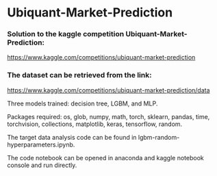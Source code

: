 # Ubiquant-Market-Prediction

### Solution to the kaggle competition Ubiquant-Market-Prediction: 
  https://www.kaggle.com/competitions/ubiquant-market-prediction

### The dataset can be retrieved from the link: 
  https://www.kaggle.com/competitions/ubiquant-market-prediction/data

Three models trained: decision tree, LGBM, and MLP.

Packages required: os, glob, numpy, math, torch, sklearn, pandas, time, torchvision, collections, matplotlib, keras, tensorflow, random.

The target data analysis code can be found in lgbm-random-hyperparameters.ipynb.

The code notebook can be opened in anaconda and kaggle notebook console and run directly.
